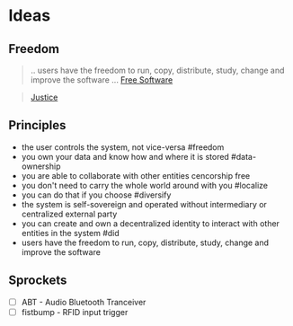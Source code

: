 # Ideas

## Freedom
> .. users have the freedom to run, copy, distribute, study, change and improve the software ... [Free Software](http://www.gnu.org/philosophy/free-sw.html)

> [Justice](http://www.gnu.org/philosophy/free-software-even-more-important.html)


## Principles
- the user controls the system, not vice-versa #freedom
- you own your data and know how and where it is stored #data-ownership
- you are able to collaborate with other entities cencorship free 
- you don't need to carry the whole world around with you #localize
- you can do that if you choose #diversify
- the system is self-sovereign and operated without intermediary or centralized external party
- you can create and own a decentralized identity to interact with other entities in the system #did
- users have the freedom to run, copy, distribute, study, change and improve the software 

## Sprockets
- [ ] ABT - Audio Bluetooth Tranceiver
- [ ] fistbump - RFID input trigger